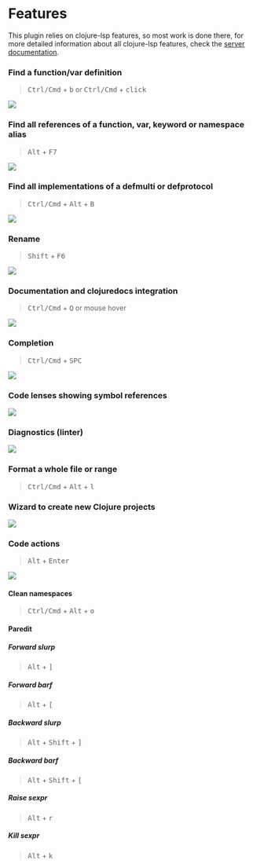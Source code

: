 # Features

This plugin relies on clojure-lsp features, so most work is done there, for more detailed information about all clojure-lsp features, check the [server documentation](https://clojure-lsp.io/features/).

### Find a function/var definition

> <kbd>Ctrl/Cmd</kbd> + <kbd>b</kbd> or <kbd>Ctrl/Cmd</kbd> + <kbd>click</kbd>

![](../images/find-definition.png)

### Find all references of a function, var, keyword or namespace alias

> <kbd>Alt</kbd> + <kbd>F7</kbd>

![](../images/find-references.png)

### Find all implementations of a defmulti or defprotocol

> <kbd>Ctrl/Cmd</kbd> + <kbd>Alt</kbd> + <kbd>B</kbd>

![](../images/find-implementations.png)

### Rename

> <kbd>Shift</kbd> + <kbd>F6</kbd>

![](../images/rename.png)

### Documentation and clojuredocs integration

> <kbd>Ctrl/Cmd</kbd> + <kbd>Q</kbd> or mouse hover

![](../images/hover.png)

### Completion

> <kbd>Ctrl/Cmd</kbd> + <kbd>SPC</kbd>

![](../images/completion.png)

### Code lenses showing symbol references

![](../images/code-lens.png)

### Diagnostics (linter)

![](../images/diagnostics.png)

### Format a whole file or range

> <kbd>Ctrl/Cmd</kbd> + <kbd>Alt</kbd> + <kbd>l</kbd>

### Wizard to create new Clojure projects

![](../images/wizard.png)

### Code actions

> <kbd>Alt</kbd> + <kbd>Enter</kbd>

![](../images/code-actions.png)

#### Clean namespaces

> <kbd>Ctrl/Cmd</kbd> + <kbd>Alt</kbd> + <kbd>o</kbd>

#### Paredit

##### Forward slurp

> <kbd>Alt</kbd> + <kbd>]</kbd>

##### Forward barf

> <kbd>Alt</kbd> + <kbd>[</kbd>

##### Backward slurp

> <kbd>Alt</kbd> + <kbd>Shift</kbd> + <kbd>]</kbd>

##### Backward barf

> <kbd>Alt</kbd> + <kbd>Shift</kbd> + <kbd>[</kbd>

##### Raise sexpr

> <kbd>Alt</kbd> + <kbd>r</kbd>

##### Kill sexpr

> <kbd>Alt</kbd> + <kbd>k</kbd>
